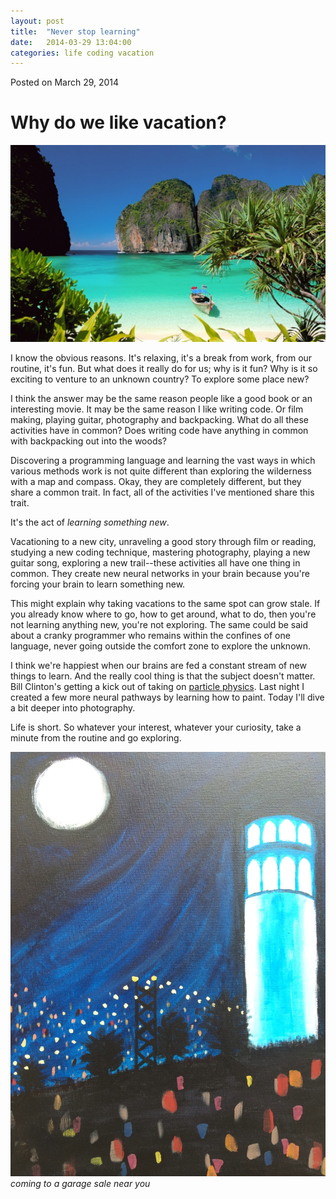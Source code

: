 ```yaml
---
layout: post
title:  "Never stop learning"
date:   2014-03-29 13:04:00
categories: life coding vacation
---
```

<div class=”postmetadata”>
  Posted on <span class=”updated”>March 29, 2014</span>
</div>

# Why do we like vacation?

![vacation in Thailand][thailand]

I know the obvious reasons. It's relaxing, it's a break from work, from our routine, it's fun. But what does it really do for us; why is it fun? Why is it so exciting to venture to an unknown country? To explore some place new?

I think the answer may be the same reason people like a good book or an interesting movie. It may be the same reason I like writing code. Or film making, playing guitar, photography and backpacking. What do all these activities have in common? Does writing code have anything in common with backpacking out into the woods?

Discovering a programming language and learning the vast ways in which various methods work  is not quite different than exploring the wilderness with a map and compass. Okay, they are completely different, but they share a common trait. In fact, all of the activities I've mentioned share this trait.

It's the act of *learning something new*.

Vacationing to a new city, unraveling a good story through film or reading, studying a new coding technique, mastering photography, playing a new guitar song, exploring a new trail--these activities all have one thing in common. They create new neural networks in your brain because you're forcing your brain to learn something new.

This might explain why taking vacations to the same spot can grow stale. If you already know where to go, how to get around, what to do, then you're not learning anything new, you're not exploring. The same could be said about a cranky programmer who remains within the confines of one language, never going outside the comfort zone to explore the unknown.

I think we're happiest when our brains are fed a constant stream of new things to learn. And the really cool thing is that the subject doesn't matter. Bill Clinton's getting a kick out of taking on [particle physics][bill clinton]. Last night I created a few more neural pathways by learning how to paint. Today I'll dive a bit deeper into photography.

Life is short. So whatever your interest, whatever your curiosity, take a minute from the routine and go exploring.


![common art social painting][painting]*coming to a garage sale near you*

[thailand]: /images/thailand.jpg
[painting]: /images/painting.jpg
[bill clinton]: https://www.youtube.com/watch?v=L_nUOfaWEC4
